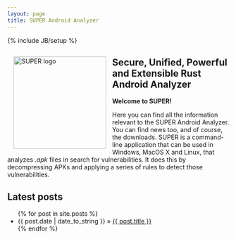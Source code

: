 ```yaml
---
layout: page
title: SUPER Android Analyzer
---
```

{% include JB/setup %}

<img src="{{ site.url }}/assets/logo.png" alt="SUPER logo" title="SUPER Android Analyzer" style="float:left;width:15em;margin:1em">

## Secure, Unified, Powerful and Extensible Rust Android Analyzer

**Welcome to SUPER!**

Here you can find all the information relevant to the SUPER Android Analyzer. You can find news
too, and of course, the downloads. SUPER is a command-line application that can be used in Windows,
MacOS X and Linux, that analyzes *.apk* files in search for vulnerabilities. It does this by
decompressing APKs and applying a series of rules to detect those vulnerabilities.

## Latest posts

<ul class="posts">
  {% for post in site.posts %}
    <li><time datetime="{{ post.date | date: "%Y-%m-%d" }}">{{ post.date | date_to_string }}</time> » <a href="{{ BASE_PATH }}{{ post.url }}">{{ post.title }}</a></li>
  {% endfor %}
</ul>
